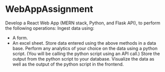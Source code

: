# WebAppAssignment

Develop a React Web App (MERN stack, Python, and Flask API), to perform the following operations:
Ingest data using:
- A form.
- An excel sheet.
Store data entered using the above methods in a data base.
Perform any analytics of your choice on the data using a python script. (You will be calling the python script using an API call.)
Store the output from the python script to your database.
Visualize the data as well as the output of the python script in the frontend.
